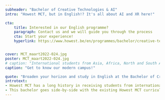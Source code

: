 ```yaml
---
subheader: "Bachelor of Creative Technologies & AI"
intro: "Howest MCT, but in English!? It's all about AI and XR here!"

cta: 
    title: Interested in our English programme?
    paragraph: Contact us and we will guide you through the process
    cta: Start your experience!
    hyperlink: https://www.howest.be/en/programmes/bachelor/creative-technologies-and-artificial-intelligence


cover: MCT_maart2022-024.jpg
poster: MCT_maart2022-024.jpg
# caption: "International students from Asia, Africa, North and South America as well as Europe have studied at MCT before!"
caption: "Get to know our modern campus!"

quote: "Broaden your horizon and study in English at the Bachelor of Creative Technologies & AI!"
introtext:
- Howest MCT has a long history in receiving students from international universities and colleges from all around the world. Partner schools in Taiwan, Kazachstan, Mexico, Uganda, South Africa, California, Sweden, Spain and The Netherlands are just a few of them. The English Taught Courses of **AI Engineer** have had a wide interest over the years. Starting from the academic year 2023-2024, students can enroll in the first full English-Taught Bachelor in the form of **Creative Technologies and AI**.
- This bachelor goes side-by-side with the existing Howest MCT curriculum available in Dutch. Together with (international) students following the short track (1 year), you will follow similar courses to the Howest MCT curriculum, but in English. This bachelor is specifically built around AI and XR (Extended Reality) and is a future-proof choice. Belgian students as well as a multitude of nationalities will follow these AI-centered courses.
---
```

